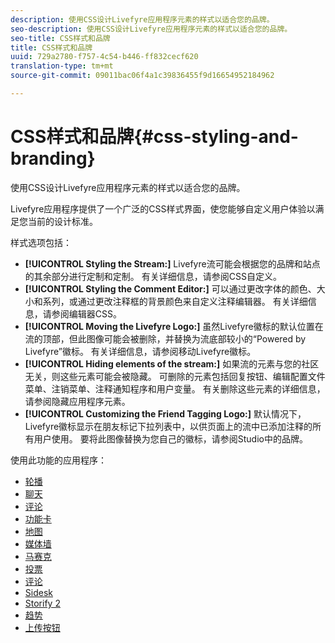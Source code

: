 ```yaml
---
description: 使用CSS设计Livefyre应用程序元素的样式以适合您的品牌。
seo-description: 使用CSS设计Livefyre应用程序元素的样式以适合您的品牌。
seo-title: CSS样式和品牌
title: CSS样式和品牌
uuid: 729a2780-f757-4c54-b446-ff832cecf620
translation-type: tm+mt
source-git-commit: 09011bac06f4a1c39836455f9d16654952184962

---
```



# CSS样式和品牌{#css-styling-and-branding}

使用CSS设计Livefyre应用程序元素的样式以适合您的品牌。

Livefyre应用程序提供了一个广泛的CSS样式界面，使您能够自定义用户体验以满足您当前的设计标准。

样式选项包括：

* **[!UICONTROL Styling the Stream:]** Livefyre流可能会根据您的品牌和站点的其余部分进行定制和定制。 有关详细信息，请参阅CSS自定义。
* **[!UICONTROL Styling the Comment Editor:]** 可以通过更改字体的颜色、大小和系列，或通过更改注释框的背景颜色来自定义注释编辑器。 有关详细信息，请参阅编辑器CSS。
* **[!UICONTROL Moving the Livefyre Logo:]** 虽然Livefyre徽标的默认位置在流的顶部，但此图像可能会被删除，并替换为流底部较小的“Powered by Livefyre”徽标。 有关详细信息，请参阅移动Livefyre徽标。
* **[!UICONTROL Hiding elements of the stream:]** 如果流的元素与您的社区无关，则这些元素可能会被隐藏。 可删除的元素包括回复按钮、编辑配置文件菜单、注销菜单、注释通知程序和用户变量。 有关删除这些元素的详细信息，请参阅隐藏应用程序元素。
* **[!UICONTROL Customizing the Friend Tagging Logo:]** 默认情况下，Livefyre徽标显示在朋友标记下拉列表中，以供页面上的流中已添加注释的所有用户使用。 要将此图像替换为您自己的徽标，请参阅Studio中的品牌。

使用此功能的应用程序：

* [轮播](/help/using/c-about-apps/c-carousel-app/c-carousel-app.md#c_carousel_app)
* [聊天](/help/using/c-about-apps/c-chat-app/c-chat-app.md#c_chat_app)
* [评论](/help/using/c-about-apps/c-comments/c-comments.md)
* [功能卡](/help/using/c-about-apps/c-feature-card-app/c-feature-card-app.md#c_feature_card_app)
* [地图](/help/using/c-about-apps/c-map-app/c-map-app.md#c_map_app)
* [媒体墙](/help/using/c-about-apps/c-media-wall-app/c-media-wall-app.md#c_media_wall_app)
* [马赛克](/help/using/c-about-apps/c-mosaic-app/c-mosaic-app.md#c_mosaic_app)
* [投票](/help/using/c-about-apps/c-polls-app/c-polls-app.md#c_polls_app)
* [评论](/help/using/c-about-apps/c-reviews-app/c-reviews-app.md#c_reviews_app)
* [Sidesk](/help/using/c-about-apps/c-sidenotes-app/c-sidenotes-app.md#c_sidenotes_app)
* [Storify 2](/help/using/c-about-apps/c-storify2/c-storify2.md#c_storify2)
* [趋势](/help/using/c-about-apps/c-trending-app/c-trending-app.md#c_trending_app)
* [上传按钮](/help/using/c-about-apps/c-upload-button-app/c-upload-button-app.md#c_upload_button_app)

